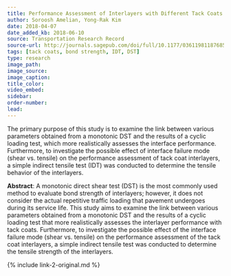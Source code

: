 ```yaml
---
title: Performance Assessment of Interlayers with Different Tack Coats by Considering Loading Types and Failure Modes
author: Soroosh Amelian, Yong-Rak Kim
date: 2018-04-07
date_added_kb: 2018-06-10
source: Transportation Research Record
source-url: http://journals.sagepub.com/doi/full/10.1177/0361198118768528
tags: [tack coats, bond strength, IDT, DST]
type: research
image_path:
image_source:
image_caption:
title_color:
video_embed:
sidebar:
order-number:
lead:
---
```

The primary purpose of this study is to examine the link between various parameters obtained from a monotonic DST and the results of a cyclic loading test, which more realistically assesses the interface performance. Furthermore, to investigate the possible effect of interface failure mode (shear vs. tensile) on the performance assessment of tack coat interlayers, a simple indirect tensile test (IDT) was conducted to determine the tensile behavior of the interlayers.
<!--more-->

**Abstract**: A monotonic direct shear test (DST) is the most commonly used method to evaluate bond strength of interlayers; however, it does not consider the actual repetitive traffic loading that pavement undergoes during its service life. This study aims to examine the link between various parameters obtained from a monotonic DST and the results of a cyclic loading test that more realistically assesses the interlayer performance with tack coats. Furthermore, to investigate the possible effect of the interface failure mode (shear vs. tensile) on the performance assessment of the tack coat interlayers, a simple indirect tensile test was conducted to determine the tensile strength of the interlayers.

{% include link-2-original.md %}
